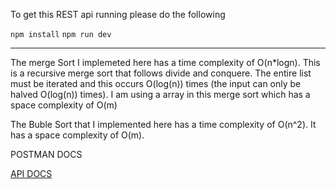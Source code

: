 To get this REST api running please do the following

`npm install`
`npm run dev`

-----------------------
The merge Sort I implemeted here has a time complexity of O(n*logn). This is a recursive merge sort that follows divide and conquere. The entire list must be iterated and this occurs O(log(n)) times (the input can only be halved O(log(n)) times). I am using a array in this merge sort which has a space complexity of O(m)

The Buble Sort that I implemented here has a time complexity of O(n^2). It has a space complexity of O(m).

POSTMAN DOCS

[API DOCS](https://documenter.getpostman.com/view/783163/sortingalgorithms/RWEmHbfs)
